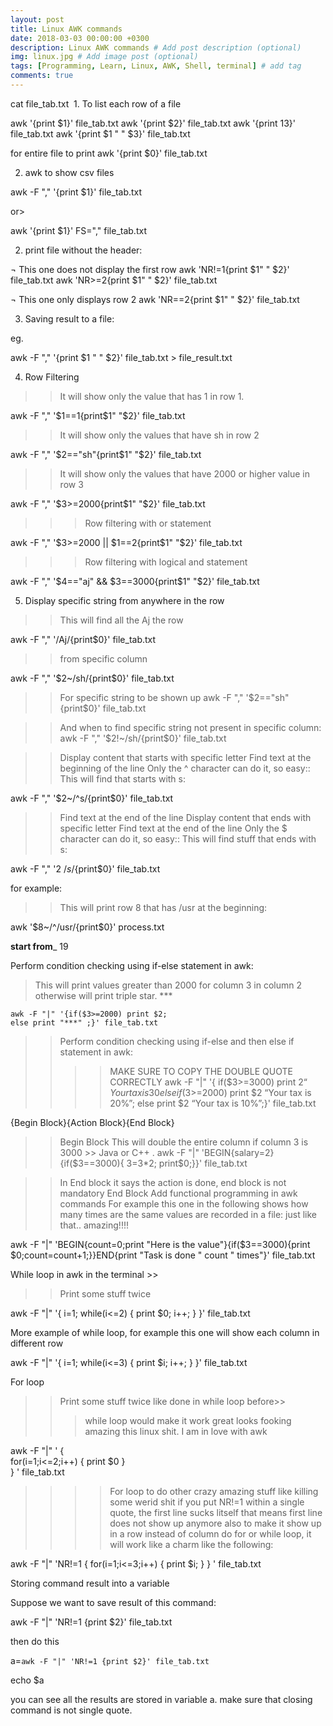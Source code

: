 ```yaml
---
layout: post
title: Linux AWK commands
date: 2018-03-03 00:00:00 +0300
description: Linux AWK commands # Add post description (optional)
img: linux.jpg # Add image post (optional)
tags: [Programming, Learn, Linux, AWK, Shell, terminal] # add tag
comments: true
---
```


cat file_tab.txt
 1. To list each row of a file

awk '{print $1}' file_tab.txt
awk '{print $2}' file_tab.txt
awk '{print $1$3}' file_tab.txt
awk '{print $1 "  " $3}' file_tab.txt

for entire file to print
awk '{print $0}' file_tab.txt


2. awk to show csv files

awk -F "," '{print $1}' file_tab.txt

or>

awk '{print $1}' FS="," file_tab.txt

2. print file without the header:

¬	This one does not display the first row
awk 'NR!=1{print $1"  " $2}' file_tab.txt
awk 'NR>=2{print $1"  " $2}' file_tab.txt

¬	This one only displays row 2
awk 'NR==2{print $1"  " $2}' file_tab.txt

3. Saving result to a file:

eg.

awk -F "," '{print $1 " " $2}' file_tab.txt > file_result.txt

4. Row Filtering

>> It will show only the value that has 1 in row 1.

awk -F "," '$1==1{print$1"  "$2}' file_tab.txt

>> It will show only the values that have sh in row 2

awk -F "," '$2=="sh"{print$1"  "$2}' file_tab.txt

>> It will show only the values that have 2000 or higher value in row 3

awk -F "," '$3>=2000{print$1"  "$2}' file_tab.txt


>>> Row filtering with or statement

awk -F "," '$3>=2000 || $1==2{print$1"  "$2}' file_tab.txt

>>> Row filtering with logical and statement

awk -F "," '$4=="aj" && $3==3000{print$1" "$2}' file_tab.txt

5. Display specific string from anywhere in the row

>> This will find all the Aj the row

awk -F ","  '/Aj/{print$0}' file_tab.txt

>> from specific column

awk -F "," '$2~/sh/{print$0}' file_tab.txt

>> For specific string to be shown up
awk -F "," '$2=="sh"{print$0}' file_tab.txt

>> And when to find specific string not present in specific column:
awk -F "," '$2!~/sh/{print$0}' file_tab.txt

>> Display content that starts with specific letter
>> Find text at the beginning of the line
>> Only the ^ character can do it, so easy::
>> This will find that starts with s:

awk -F "," '$2~/^s/{print$0}' file_tab.txt

>> Find text at the end of the line
>> Display content that ends with specific letter
>> Find text at the end of the line
>> Only the $ character can do it, so easy::
>> This will find stuff that ends with s:

awk -F "," '$2~/s$/{print$0}' file_tab.txt

for example:

>> This will print row 8 that has /usr at the beginning:

awk '$8~/^\/usr/{print$0}' process.txt


____start from_____ 19

Perform condition checking using if-else statement in awk:

>This will print values greater than 2000 for column 3 in column 2 otherwise will print triple star. ***
```
awk -F "|" '{if($3>=2000) print $2;
else print "***" ;}' file_tab.txt
```

>> Perform condition checking using if-else and then else if statement in awk:
 >>>> MAKE SURE TO COPY THE DOUBLE QUOTE CORRECTLY
awk -F "|" '{
>if($3>=3000) print $2 “Your tax is 30%”;
>else if ($3>=2000) print $2 “Your tax is 20%”;
>else print $2 “Your tax is 10%”;}' file_tab.txt

{Begin Block}{Action Block}{End Block}

>> Begin Block
>> This will double the entire column if column 3 is 3000 >> Java or C++ .
awk -F "|" 'BEGIN{salary=2}{if($3==3000){ $3=$3*2; print$0;}}' file_tab.txt

>> In End block it says the action is done, end block is not mandatory
>> End Block
>> Add functional programming in awk commands
>> For example this one in the following shows how many times are the same values are recorded in a file: just like that.. amazing!!!!

awk -F "|" 'BEGIN{count=0;print "Here is the value"}{if($3==3000){print $0;count=count+1;}}END{print "Task is done " count " times"}' file_tab.txt

While loop in awk in the terminal >>
>> Print some stuff twice

awk -F "|" '{
i=1;
while(i<=2)
{
print $0;
i++;
}
}' file_tab.txt

More example of while loop, for example this one will show each column in different row

awk -F "|" '{
i=1;
while(i<=3)
{
print $i;
i++;
}
}' file_tab.txt

For loop
>> Print some stuff twice like done in while loop before>>
>>> while loop would make it work great looks fooking amazing this linux shit.
>> I am in love with awk

awk -F "|" '
{   
for(i=1;i<=2;i++)
{
print $0
}   
} ' file_tab.txt

>>>> For loop to do other crazy amazing stuff
>> like killing some werid shit
>> if you put NR!=1 within a single quote, the first line sucks litself
>> that means first line does not show up anymore
>> also to make it show up in a row instead of column do for or while loop, it will work like a charm like the following:

awk -F "|" 'NR!=1
{
for(i=1;i<=3;i++)
{
print $i;
}
} ' file_tab.txt

Storing command result into a variable

Suppose we want to save result of this command:

awk -F "|" 'NR!=1 {print $2}' file_tab.txt

then do this

a=`awk -F "|" 'NR!=1 {print $2}' file_tab.txt`

echo $a

you can see all the results are stored in variable a. make sure that closing command is not single quote.
